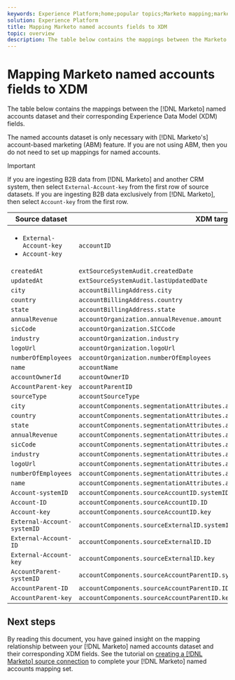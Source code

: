 ```yaml
---
keywords: Experience Platform;home;popular topics;Marketo mapping;marketo mapping;Named accounts mapping;named accounts mapping;named accounts
solution: Experience Platform
title: Mapping Marketo named accounts fields to XDM
topic: overview
description: The table below contains the mappings between the Marketo named accounts dataset and their corresponding XDM fields.
---
```


# Mapping Marketo named accounts fields to XDM

The table below contains the mappings between the [!DNL Marketo] named accounts dataset and their corresponding Experience Data Model (XDM) fields.

The named accounts dataset is only necessary with [!DNL Marketo's] account-based marketing (ABM) feature. If you are not using ABM, then you do not need to set up mappings for named accounts.

>[!IMPORTANT]
>
>If you are ingesting B2B data from [!DNL Marketo] and another CRM system, then select `External-Account-key` from the first row of source datasets. If you are ingesting B2B data exclusively from [!DNL Marketo], then select `Account-key` from the first row.

| Source dataset | XDM target field |
| -------------- | ---------------- |
| <ul><li>`External-Account-key`</li><li>`Account-key`</li></ul> | `accountID` |
| `createdAt` | `extSourceSystemAudit.createdDate` |
| `updatedAt` | `extSourceSystemAudit.lastUpdatedDate` |
| `city` | `accountBillingAddress.city` |
| `country` | `accountBillingAddress.country` |
| `state` | `accountBillingAddress.state` |
| `annualRevenue` | `accountOrganization.annualRevenue.amount` |
| `sicCode` | `accountOrganization.SICCode` |
| `industry` | `accountOrganization.industry` |
| `logoUrl` | `accountOrganization.logoUrl` |
| `numberOfEmployees` | `accountOrganization.numberOfEmployees` |
| `name` | `accountName` |
| `accountOwnerId` | `accountOwnerID` |
| `AccountParent-key` | `accountParentID` |
| `sourceType` | `accountSourceType` |
| `city` | `accountComponents.segmentationAttributes.accountBillingAddress.city` |
| `country` | `accountComponents.segmentationAttributes.accountBillingAddress.country` |
| `state` | `accountComponents.segmentationAttributes.accountBillingAddress.state` |
| `annualRevenue` | `accountComponents.segmentationAttributes.accountOrganization.annualRevenue.amount` |
| `sicCode` | `accountComponents.segmentationAttributes.accountOrganization.SICCode` |
| `industry` | `accountComponents.segmentationAttributes.accountOrganization.industry` |
| `logoUrl` | `accountComponents.segmentationAttributes.accountOrganization.logoUrl` |
| `numberOfEmployees` | `accountComponents.segmentationAttributes.accountOrganization.numberOfEmployees` |
| `name` | `accountComponents.segmentationAttributes.accountName` |
| `Account-systemID` | `accountComponents.sourceAccountID.systemID` |
| `Account-ID` | `accountComponents.sourceAccountID.ID` |
| `Account-key` | `accountComponents.sourceAccountID.key` |
| `External-Account-systemID` | `accountComponents.sourceExternalID.systemID` |
| `External-Account-ID` | `accountComponents.sourceExternalID.ID` |
| `External-Account-key` | `accountComponents.sourceExternalID.key` |
| `AccountParent-systemID` | `accountComponents.sourceAccountParentID.systemID` |
| `AccountParent-ID` | `accountComponents.sourceAccountParentID.ID` |
| `AccountParent-key` | `accountComponents.sourceAccountParentID.key` |

## Next steps

By reading this document, you have gained insight on the mapping relationship between your [!DNL Marketo] named accounts dataset and their corresponding XDM fields. See the tutorial on [creating a [!DNL Marketo] source connection](../../../tutorials/ui/create/adobe-applications/marketo.md) to complete your [!DNL Marketo] named accounts mapping set.
